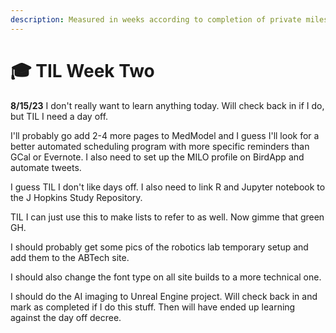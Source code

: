 ```yaml
---
description: Measured in weeks according to completion of private milestones I guess
---
```


# 🎓 TIL Week Two

**8/15/23** I don't really want to learn anything today. Will check back in if I do, but TIL I need a day off.&#x20;

I'll probably go add 2-4 more pages to MedModel and I guess I'll look for a better automated scheduling program with more specific reminders than GCal or Evernote. I also need to set up the MILO profile on BirdApp and automate tweets.

I guess TIL I don't like days off. I also need to link R and Jupyter notebook to the J Hopkins Study Repository.

TIL I can just use this to make lists to refer to as well. Now gimme that green GH.

I should probably get some pics of the robotics lab temporary setup and add them to the ABTech site.&#x20;

I should also change the font type on all site builds to a more technical one.

I should do the AI imaging to Unreal Engine project. Will check back in and mark as completed if I do this stuff. Then will have ended up learning against the day off decree.&#x20;
